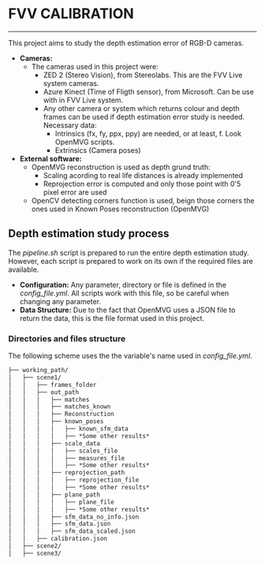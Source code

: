 # FVV CALIBRATION

------------

This project aims to study the depth estimation error of RGB-D cameras.

* **Cameras:**
  * The cameras used in this project were:
    * ZED 2 (Stereo Vision), from Stereolabs. This are the FVV Live system cameras.
    * Azure Kinect (Time of Fligth sensor), from Microsoft. Can be use with in FVV Live system.
    * Any other camera or system which returns colour and depth frames can be used if depth estimation error study is needed. Necessary data:
      * Intrinsics (fx, fy, ppx, ppy) are needed, or at least, f. Look OpenMVG scripts.
      * Extrinsics (Camera poses)
* **External software:**
  * OpenMVG reconstruction is used as depth grund truth:
    * Scaling acording to real life distances is already implemented
    * Reprojection error is computed and only those point with 0'5 pixel error are used
  * OpenCV detecting corners function is used, beign those corners the ones used in Known Poses reconstruction (OpenMVG)
  
## Depth estimation study process

The *pipeline.sh* script is prepared to run the entire depth estimation study. However, each script is prepared to work on its own if the required files are available.

* **Configuration:** Any parameter, directory or file is defined in the *config_file.yml*. All scripts work with this file, so be careful when changing any parameter.
* **Data Structure:** Due to the fact that OpenMVG uses a JSON file to return the data, this is the file format used in this project.

### Directories and files structure

The following scheme uses the the variable's name used in *config_file.yml*.

```markdown
├── working_path/
│   ├── scene1/
│   │   ├── frames_folder
│   │   ├── out_path
│   │   │   ├── matches
│   │   │   ├── matches_known
│   │   │   ├── Reconstruction
│   │   │   ├── known_poses
│   │   │   │   ├── known_sfm_data
│   │   │   │   ├── *Some other results*
│   │   │   ├── scale_data
│   │   │   │   ├── scales_file
│   │   │   │   ├── measures_file
│   │   │   │   ├── *Some other results*
│   │   │   ├── reprojection_path
│   │   │   │   ├── reprojection_file
│   │   │   │   ├── *Some other results*
│   │   │   ├── plane_path
│   │   │   │   ├── plane_file
│   │   │   │   ├── *Some other results*
│   │   │   ├── sfm_data_no_info.json
│   │   │   ├── sfm_data.json
│   │   │   ├── sfm_data_scaled.json
│   │   ├── calibration.json
│   ├── scene2/
│   ├── scene3/
```
